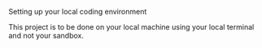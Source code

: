 Setting up your local coding environment

This project is to be done on your local machine using your local terminal and not your sandbox.
